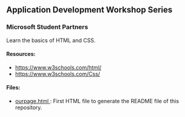 ## Application Development Workshop Series
### Microsoft Student Partners

Learn the basics of HTML and CSS.

#### Resources: 

* https://www.w3schools.com/html/
* https://www.w3schools.com/Css/

#### Files:
* <a href="https://github.com/TarunNanduri/Application-Development-Workshop-Series/blob/master/HTML-and-CSS/our_page.html"> ourpage.html </a> : First HTML file to generate the README file of this repository.  

